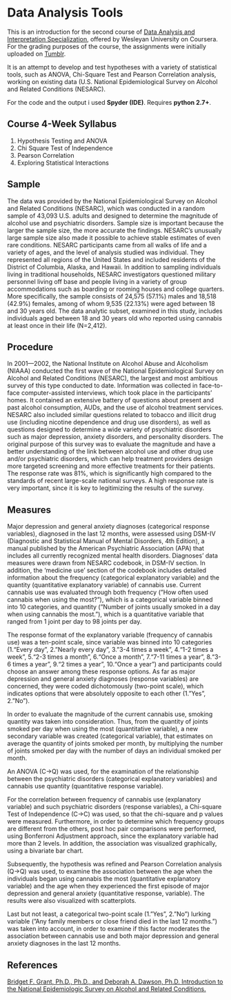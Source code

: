 # Data Analysis Tools
This is an introduction for the second course of [Data Analysis and Interpretation Specialization](https://www.coursera.org/specializations/data-analysis), offered by Wesleyan University on Coursera. For the grading purposes of the course, the assignments were initially uploaded on [Tumblr](https://gkontopas.tumblr.com/post/183023678322/assignmentweek-1-hypothesis-testing-and-anova).

It is an attempt to develop and test hypotheses with a variety of statistical tools, such as ANOVA, Chi-Square Test and Pearson Correlation analysis, working on existing data (U.S. National Epidemiological Survey on Alcohol and Related Conditions (NESARC).

For the code and the output i used **Spyder (IDE)**. Requires **python 2.7+**.
## Course 4-Week Syllabus
1. Hypothesis Testing and ANOVA
2. Chi Square Test of Independence
3. Pearson Correlation
4. Exploring Statistical Interactions

## Sample
The data was provided by the National Epidemiological Survey on Alcohol and Related Conditions (NESARC), which was conducted in a random sample of 43,093 U.S. adults and designed to determine the magnitude of alcohol use and psychiatric disorders. Sample size is important because the larger the sample size, the more accurate the findings. NESARC’s unusually large sample size also made it possible to achieve stable estimates of even rare conditions. NESARC participants came from all walks of life and a variety of ages, and the level of analysis studied was individual. They represented all regions of the United States and included residents of the District of Columbia, Alaska, and Hawaii. In addition to sampling individuals living in traditional households, NESARC investigators questioned military personnel living off base and people living in a variety of group accommodations such as boarding or rooming houses and college quarters. More specifically, the sample consists of 24,575 (57.1%) males and 18,518 (42.9%) females, among of whom 9,535 (22.13%) were aged between 18 and 30 years old. The data analytic subset, examined in this study, includes individuals aged between 18 and 30 years old who reported using cannabis at least once in their life (N=2,412).

## Procedure
In 2001—2002, the National Institute on Alcohol Abuse and Alcoholism (NIAAA) conducted the first wave of the National Epidemiological Survey on Alcohol and Related Conditions (NESARC), the largest and most ambitious survey of this type conducted to date. Information was collected in face-to-face computer-assisted interviews, which took place in the participants’ homes. It contained an extensive battery of questions about present and past alcohol consumption, AUDs, and the use of alcohol treatment services. NESARC also included similar questions related to tobacco and illicit drug use (including nicotine dependence and drug use disorders), as well as questions designed to determine a wide variety of psychiatric disorders such as major depression, anxiety disorders, and personality disorders. The original purpose of this survey was to evaluate the magnitude and have a better understanding of the link between alcohol use and other drug use and/or psychiatric disorders, which can help treatment providers design more targeted screening and more effective treatments for their patients. The response rate was 81%, which is significantly high compared to the standards of recent large-scale national surveys. A high response rate is very important, since it is key to legitimizing the results of the survey.

## Measures
Major depression and general anxiety diagnoses (categorical response variables), diagnosed in the last 12 months, were assessed using DSM-IV (Diagnostic and Statistical Manual of Mental Disorders, 4th Edition), a manual published by the American Psychiatric Association (APA) that includes all currently recognized mental health disorders. Diagnoses’ data measures were drawn from NESARC codebook, in DSM-IV section. In addition, the ‘medicine use’ section of the codebook includes detailed information about the frequency (categorical explanatory variable) and the quantity (quantitative explanatory variable) of cannabis use. Current cannabis use was evaluated through both frequency (”How often used cannabis when using the most?”), which is a categorical variable binned into 10 categories, and quantity (”Number of joints usually smoked in a day when using cannabis the most.”), which is a quantitative variable that ranged from 1 joint per day to 98 joints per day.

The response format of the explanatory variable (frequency of cannabis use) was a ten-point scale, since variable was binned into 10 categories (1.“Every day”, 2.”Nearly every day”, 3.”3-4 times a week”, 4.“1-2 times a week”, 5.“2-3 times a month”, 6.“Once a month”, 7.“7-11 times a year”, 8.“3-6 times a year”, 9.“2 times a year”, 10.“Once a year”) and participants could choose an answer among these response options. As far as major depression and general anxiety diagnoses (response variables) are concerned, they were coded dichotomously (two-point scale), which indicates options that were absolutely opposite to each other (1.”Yes”, 2.”No”).

In order to evaluate the magnitude of the current cannabis use, smoking quantity was taken into consideration. Thus, from the quantity of joints smoked per day when using the most (quantitative variable), a new secondary variable was created (categorical variable), that estimates on average the quantity of joints smoked per month, by multiplying the number of joints smoked per day with the number of days an individual smoked per month.   

An ANOVA (C->Q) was used, for the examination of the relationship between the psychiatric disorders (categorical explanatory variables) and cannabis use quantity (quantitative response variable).

For the correlation between frequency of cannabis use (explanatory variable) and such psychiatric disorders (response variables), a Chi-square Test of Independence (C->C) was used, so that the chi-square and p values were measured. Furthermore, in order to determine which frequency groups are different from the others, post hoc pair comparisons were performed, using Bonferroni Adjustment approach, since the explanatory variable had more than 2 levels. In addition, the association was visualized graphically, using a bivariate bar chart.

Subsequently, the hypothesis was refined and Pearson Correlation analysis (Q->Q) was used, to examine the association between the age when the individuals began using cannabis the most (quantitative explanatory variable) and the age when they experienced the first episode of major depression and general anxiety (quantitative response, variable). The results were also visualized with scatterplots. 

Last but not least, a categorical two-point scale (1.”Yes”, 2.”No”) lurking variable (”Any family members or close friend died in the last 12 months.”) was taken into account, in order to examine if this factor moderates the association between cannabis use and both major depression and general anxiety diagnoses in the last 12 months.

## References
[Bridget F. Grant, Ph.D., Ph.D., and Deborah A. Dawson, Ph.D. Introduction to the National Epidemiologic Survey on Alcohol and Related Conditions.](https://pubs.niaaa.nih.gov/publications/arh29-2/74-78.pdf)
